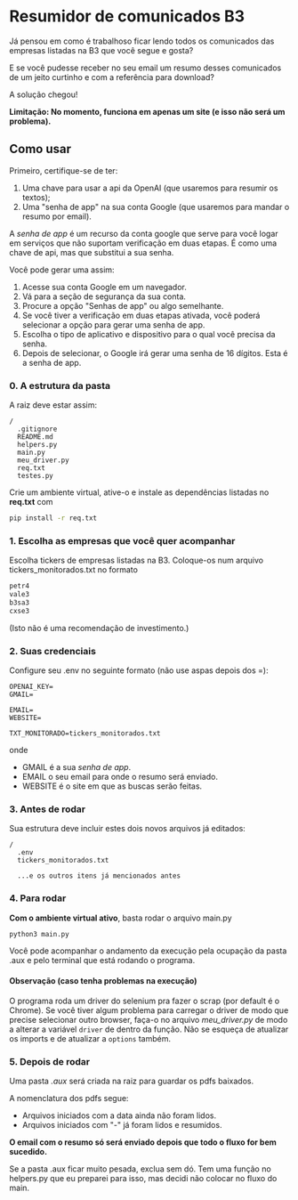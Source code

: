 # Resumidor de comunicados B3

Já pensou em como é trabalhoso ficar lendo todos os comunicados das empresas listadas na B3 que você segue e gosta?

E se você pudesse receber no seu email um resumo desses comunicados de um jeito curtinho e com a referência para download?

A solução chegou!

**Limitação: No momento, funciona em apenas um site (e isso não será um problema).**


## Como usar

Primeiro, certifique-se de ter:
1. Uma chave para usar a api da OpenAI (que usaremos para resumir os textos);
2. Uma "senha de app" na sua conta Google (que usaremos para mandar o resumo por email).

A *senha de app* é um recurso da conta google que serve para você logar em serviços que não suportam verificação em duas etapas. É como uma chave de api, mas que substitui a sua senha.

Você pode gerar uma assim:
1. Acesse sua conta Google em um navegador.
2. Vá para a seção de segurança da sua conta.
3. Procure a opção "Senhas de app" ou algo semelhante.
4. Se você tiver a verificação em duas etapas ativada, você poderá selecionar a opção para gerar uma senha de app.
5. Escolha o tipo de aplicativo e dispositivo para o qual você precisa da senha.
6. Depois de selecionar, o Google irá gerar uma senha de 16 dígitos. Esta é a senha de app.

### 0. A estrutura da pasta
A raiz deve estar assim:
```
/
  .gitignore
  README.md
  helpers.py
  main.py
  meu_driver.py
  req.txt
  testes.py
```

Crie um ambiente virtual, ative-o e instale as dependências listadas no **req.txt** com
```bash
pip install -r req.txt
```


### 1. Escolha as empresas que você quer acompanhar
Escolha tickers de empresas listadas na B3.
Coloque-os num arquivo tickers_monitorados.txt no formato
```txt
petr4
vale3
b3sa3
cxse3
```
(Isto não é uma recomendação de investimento.)

### 2. Suas credenciais
Configure seu .env no seguinte formato (não use aspas depois dos =):
```
OPENAI_KEY=
GMAIL=

EMAIL=
WEBSITE=

TXT_MONITORADO=tickers_monitorados.txt
```

onde
- GMAIL é a sua *senha de app*.
- EMAIL o seu email para onde o resumo será enviado.
- WEBSITE é o site em que as buscas serão feitas.

### 3. Antes de rodar
Sua estrutura deve incluir estes dois novos arquivos já editados:
```
/
  .env
  tickers_monitorados.txt

  ...e os outros itens já mencionados antes
```

### 4. Para rodar
**Com o ambiente virtual ativo**, basta rodar o arquivo main.py
```bash
python3 main.py
```
Você pode acompanhar o andamento da execução pela ocupação da pasta .aux e pelo terminal que está rodando o programa.

#### Observação (caso tenha problemas na execução)
O programa roda um driver do selenium pra fazer o scrap (por default é o Chrome). Se você tiver algum problema para carregar o driver de modo que precise selecionar outro browser, faça-o no arquivo *meu_driver.py* de modo a alterar a variável `driver` de dentro da função. Não se esqueça de atualizar os imports e de atualizar a `options` também.


### 5. Depois de rodar

Uma pasta *.aux* será criada na raiz para guardar os pdfs baixados.

A nomenclatura dos pdfs segue:
- Arquivos iniciados com a data ainda não foram lidos.
- Arquivos iniciados com "-" já foram lidos e resumidos.

**O email com o resumo só será enviado depois que todo o fluxo for bem sucedido.**

Se a pasta .aux ficar muito pesada, exclua sem dó. Tem uma função no helpers.py que eu preparei para isso, mas decidi não colocar no fluxo do main.